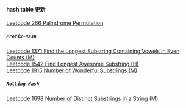 #### hash table 更新

[Leetcode 266 Palindrome Permutation](https://github.com/zjkang/ds_algorithm/blob/main/python/hash_table/leetcode_0266_palindrome_permutation.py)

##### `Prefix+Hash`

[Leetcode 1371 Find the Longest Substring Containing Vowels in Even Counts (M)](https://github.com/zjkang/ds_algorithm/blob/main/python/hash_table/leetcode_1371_find_the_longest_substring_containing_vowels_in_even_counts.py)\
[Leetcode 1542 Find Longest Awesome Substring (H)](https://github.com/zjkang/ds_algorithm/blob/main/python/hash_table/leetcode_1542_find_longest_awesome_substring.py)\
[Leetcode 1915 Number of Wonderful Substrings (M)](https://github.com/zjkang/ds_algorithm/blob/main/python/hash_table/leetcode_1915_number_of_wonderful_substrings.py)

##### `Rolling Hash`
[Leetcode 1698 Number of Distinct Substrings in a String (M)](https://github.com/zjkang/ds_algorithm/blob/main/python/hash_table/leetcode_1698_number_of_distinct_substrings_in_a_string.py)
